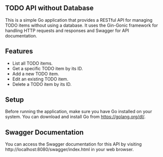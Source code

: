 ## TODO API without Database

This is a simple Go application that provides a RESTful API for managing TODO items without using a database. It uses the Gin-Gonic framework for handling HTTP requests and responses and Swagger for API documentation.

## Features

- List all TODO items.
- Get a specific TODO item by its ID.
- Add a new TODO item.
- Edit an existing TODO item.
- Delete a TODO item by its ID.

## Setup

Before running the application, make sure you have Go installed on your system. You can download and install Go from https://golang.org/dl/.

## Swagger Documentation

You can access the Swagger documentation for this API by visiting http://localhost:8080/swagger/index.html in your web browser.
